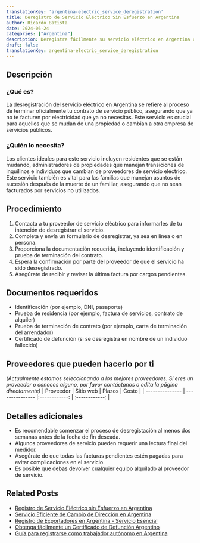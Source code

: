 ```yaml
---
translationKey: 'argentina-electric_service_deregistration'
title: Deregistro de Servicio Eléctrico Sin Esfuerzo en Argentina
author: Ricardo Batista
date: 2024-06-24
categories: ["Argentina"]
description: Deregistre fácilmente su servicio eléctrico en Argentina con nuestra guía completa. Siga pasos simples y conozca los documentos requeridos.
draft: false
translationKey: argentina-electric_service_deregistration
---
```


## Descripción
### ¿Qué es?
La desregistración del servicio eléctrico en Argentina se refiere al proceso de terminar oficialmente tu contrato de servicio público, asegurando que ya no te facturen por electricidad que ya no necesitas. Este servicio es crucial para aquellos que se mudan de una propiedad o cambian a otra empresa de servicios públicos.

### ¿Quién lo necesita?
Los clientes ideales para este servicio incluyen residentes que se están mudando, administradores de propiedades que manejan transiciones de inquilinos e individuos que cambian de proveedores de servicio eléctrico. Este servicio también es vital para las familias que manejan asuntos de sucesión después de la muerte de un familiar, asegurando que no sean facturados por servicios no utilizados.

## Procedimiento

1. Contacta a tu proveedor de servicio eléctrico para informarles de tu intención de desregistrar el servicio.
2. Completa y envía un formulario de desregistrar, ya sea en línea o en persona.
3. Proporciona la documentación requerida, incluyendo identificación y prueba de terminación del contrato.
4. Espera la confirmación por parte del proveedor de que el servicio ha sido desregistrado.
5. Asegúrate de recibir y revisar la última factura por cargos pendientes.

## Documentos requeridos

- Identificación (por ejemplo, DNI, pasaporte)
- Prueba de residencia (por ejemplo, factura de servicios, contrato de alquiler)
- Prueba de terminación de contrato (por ejemplo, carta de terminación del arrendador)
- Certificado de defunción (si se desregistra en nombre de un individuo fallecido)

## Proveedores que pueden hacerlo por ti
_(Actualmente estamos seleccionando a los mejores proveedores. Si eres un proveedor o conoces alguno, por favor contáctanos o edita la página directamente)_
| Proveedor       |     Sitio web     |    Plazos     |      Costo     |
| --------------- | ---------------  |:------------: | :------------: |

## Detalles adicionales

- Es recomendable comenzar el proceso de desregistación al menos dos semanas antes de la fecha de fin deseada.
- Algunos proveedores de servicio pueden requerir una lectura final del medidor.
- Asegúrate de que todas las facturas pendientes estén pagadas para evitar complicaciones en el servicio.
- Es posible que debas devolver cualquier equipo alquilado al proveedor de servicio.
## Related Posts

- [Registro de Servicio Eléctrico sin Esfuerzo en Argentina](https://tramitit.com/es/guides/argentina/alta_de_servicio_eléctrico/)
- [Servicio Eficiente de Cambio de Dirección en Argentina](https://tramitit.com/es/guides/argentina/cambio_de_domicilio/)
- [Registro de Exportadores en Argentina - Servicio Esencial](https://tramitit.com/es/guides/argentina/registro_de_exportadores/)
- [Obtenga fácilmente un Certificado de Defunción Argentino](https://tramitit.com/es/guides/argentina/certificado_de_defunción/)
- [Guía para registrarse como trabajador autónomo en Argentina](https://tramitit.com/es/guides/argentina/inscripción_al_régimen_de_autónomos/)